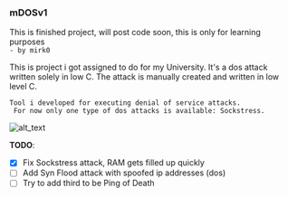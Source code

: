 ### mDOSv1
This is finished project, will post code soon, this is only for learning purposes
<br />`- by mirk0`

This is project i got assigned to do for my University.
It's a dos attack written solely in low C.
The attack is manually created and written in low level C.

`Tool i developed for executing denial of service attacks. ` <br />`
For now only one type of dos attacks is available: Sockstress.`<br />

![alt_text](https://github.com/mirkonikic/m_dos/blob/master/Screenshot%20from%202020-07-20%2013-36-23.png)

**TODO**:
- [x] Fix Sockstress attack, RAM gets filled up quickly
- [ ] Add Syn Flood attack with spoofed ip addresses (dos)
- [ ] Try to add third to be Ping of Death
